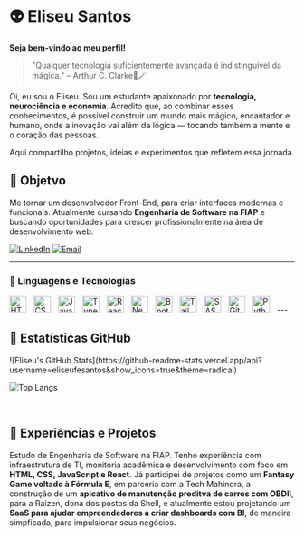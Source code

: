 # 👽 Eliseu Santos

**Seja bem-vindo ao meu perfil!**

> "Qualquer tecnologia suficientemente avançada é indistinguível da mágica." – Arthur C. Clarke🎩🪄

Oi, eu sou o Eliseu. Sou um estudante apaixonado por **tecnologia, neurociência e economia**. Acredito que, ao combinar esses conhecimentos, é possível construir um mundo mais mágico, encantador e humano, onde a inovação vai além da lógica — tocando também a mente e o coração das pessoas.

Aqui compartilho projetos, ideias e experimentos que refletem essa jornada.

## 🎯 Objetvo
Me tornar um desenvolvedor Front-End, para criar interfaces modernas e funcionais. Atualmente cursando **Engenharia de Software na FIAP** e buscando oportunidades para crescer profissionalmente na área de desenvolvimento web.

[![LinkedIn](https://img.shields.io/badge/-LinkedIn-0A66C2?style=for-the-badge&logo=linkedin&logoColor=white)](https://www.linkedin.com/in/eliseu-fesantos/)
[![Email](https://img.shields.io/badge/-Email-D14836?style=for-the-badge&logo=gmail&logoColor=white)](mailto:eliseu.fesantos@gmail.com)

---
### 🤖 Linguagens e Tecnologias
<img 
    align="left" 
    alt="HTML"
    title="HTML" 
    width="30px" 
    style="padding-right: 10px;" 
    src="https://cdn.jsdelivr.net/gh/devicons/devicon@latest/icons/html5/html5-original.svg" 
/>
<img 
    align="left" 
    alt="CSS" 
    title="CSS"
    width="30px" 
    style="padding-right: 10px;" 
    src="https://cdn.jsdelivr.net/gh/devicons/devicon@latest/icons/css3/css3-original.svg" 
/>
<img 
    align="left" 
    alt="JavaScript" 
    title="JavaScript"
    width="30px" 
    style="padding-right: 10px;" 
    src="https://cdn.jsdelivr.net/gh/devicons/devicon@latest/icons/javascript/javascript-original.svg" 
/>
<img 
    align="left" 
    alt="TypeScript"
    title="TypeScript" 
    width="30px" 
    style="padding-right: 10px;" 
    src="https://cdn.jsdelivr.net/gh/devicons/devicon@latest/icons/typescript/typescript-original.svg" 
/>
<img 
    align="left" 
    alt="React"
    title="React" 
    width="30px" 
    style="padding-right: 10px;" 
    src="https://cdn.jsdelivr.net/gh/devicons/devicon@latest/icons/react/react-original.svg" 
/>
<img 
    align="left" 
    alt="Next.js" 
    title="Next.js"
    width="30px" 
    style="padding-right: 10px;" 
    src="https://cdn.jsdelivr.net/gh/devicons/devicon@latest/icons/nextjs/nextjs-original.svg" 
/>
<img 
    align="left" 
    alt="Bootstrap"
    title="Bootstrap" 
    width="30px" 
    style="padding-right: 10px;" 
    src="https://cdn.jsdelivr.net/gh/devicons/devicon@latest/icons/bootstrap/bootstrap-original.svg" 
/>
<img 
    align="left" 
    alt="Tailwind" 
    title="Tailwind"
    width="30px" 
    style="padding-right: 10px;" 
    src="https://cdn.jsdelivr.net/gh/devicons/devicon@latest/icons/tailwindcss/tailwindcss-original.svg" 
/>
<img 
    align="left" 
    alt="SASS" 
    title="SASS"
    width="30px" 
    style="padding-right: 10px;" 
    src="https://cdn.jsdelivr.net/gh/devicons/devicon@latest/icons/sass/sass-original.svg" 
/>

<img 
    align="left" 
    alt="Git" 
    title="Git"
    width="30px" 
    style="padding-right: 10px;" 
    src="https://cdn.jsdelivr.net/gh/devicons/devicon@latest/icons/git/git-original.svg" 
/>
<img 
    align="left" 
    alt="Python" 
    title="Python"
    width="30px" 
    style="padding-right: 10px;" 
    src="https://cdn.jsdelivr.net/gh/devicons/devicon@latest/icons/python/python-original.svg" 
/>

<br/>
---

## 🚀 Estatísticas GitHub
<p>
![Eliseu's GitHub Stats](https://github-readme-stats.vercel.app/api?username=eliseufesantos&show_icons=true&theme=radical)

![Top Langs](https://github-readme-stats.vercel.app/api/top-langs/?username=eliseufesantos&layout=compact&theme=radical)
</p>
<br/>

## 🧠 Experiências e Projetos

Estudo de Engenharia de Software na FIAP. Tenho experiência com infraestrutura de TI, monitoria acadêmica e desenvolvimento com foco em **HTML, CSS, JavaScript e React**. Já participei de projetos como um **Fantasy Game voltado à Fórmula E**, em parceria com a Tech Mahindra, a construção de um **aplcativo de manutenção preditva de carros com OBDII**, para a Raízen, dona dos postos da Shell, e atualmente estou projetando um **SaaS para ajudar empreendedores a criar dashboards com BI**, de maneira simpficada, para impulsionar seus negócios. 

